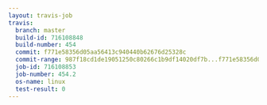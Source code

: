 ```yaml
---
layout: travis-job
travis:
  branch: master
  build-id: 716108848
  build-number: 454
  commit: f771e58356d05aa56413c940440b62676d25328c
  commit-range: 987f18cd1de19051250c80266c1b9df14020df7b...f771e58356d05aa56413c940440b62676d25328c
  job-id: 716108853
  job-number: 454.2
  os-name: linux
  test-result: 0
---
```

